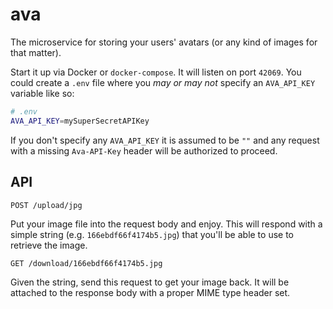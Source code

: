 # ava

The microservice for storing your users' avatars (or any kind of images for that
matter).

Start it up via Docker or `docker-compose`. It will listen on port `42069`.
You could create a `.env` file where you _may or may not_ specify an
`AVA_API_KEY` variable like so:

```bash
# .env
AVA_API_KEY=mySuperSecretAPIKey
```

If you don't specify any `AVA_API_KEY` it is assumed to be `""` and any
request with a missing `Ava-API-Key` header will be authorized to proceed.

## API

```
POST /upload/jpg
```

Put your image file into the request body and enjoy. This will respond with a
simple string (e.g. `166ebdf66f4174b5.jpg`) that you'll be able to use to
retrieve the image.

```
GET /download/166ebdf66f4174b5.jpg
```

Given the string, send this request to get your image back. It will be attached
to the response body with a proper MIME type header set.
